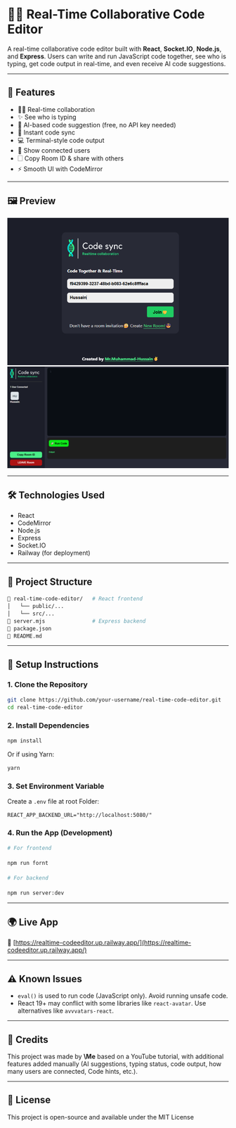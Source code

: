 # 🧑‍💻 Real-Time Collaborative Code Editor

A real-time collaborative code editor built with **React**, **Socket.IO**, **Node.js**, and **Express**. Users can write and run JavaScript code together, see who is typing, get code output in real-time, and even receive AI code suggestions.

---

## 🚀 Features

* 🧑‍🥝 Real-time collaboration
* ✨ See who is typing
* 🧠 AI-based code suggestion (free, no API key needed)
* 📄 Instant code sync
* 💻 Terminal-style code output
* 👥 Show connected users
* 🗌 Copy Room ID & share with others
* ⚡ Smooth UI with CodeMirror

---

## 🖼️ Preview

![App Preview](./public/AppPreview_1.png)
![App Preview](./public/AppPreview_2.png)

---

## 🛠️ Technologies Used

* React
* CodeMirror
* Node.js
* Express
* Socket.IO
* Railway (for deployment)

---

## 📁 Project Structure

```bash
🔺️ real-time-code-editor/   # React frontend
│   └── public/...
│   └── src/...
🔺️ server.mjs               # Express backend
🔺️ package.json
🔺️ README.md
```

---

## 🔧 Setup Instructions

### 1. Clone the Repository

```bash
git clone https://github.com/your-username/real-time-code-editor.git
cd real-time-code-editor
```

### 2. Install Dependencies

```bash
npm install
```

Or if using Yarn:

```bash
yarn
```

### 3. Set Environment Variable

Create a `.env` file at root Folder:

```env
REACT_APP_BACKEND_URL="http://localhost:5080/"
```

### 4. Run the App (Development)

```bash
# For frontend

npm run fornt

# For backend

npm run server:dev
```

---

## 🌍 Live App

🔗 [https://realtime-codeeditor.up.railway.app/](https://realtime-codeeditor.up.railway.app/)

---

## ⚠️ Known Issues

* `eval()` is used to run code (JavaScript only). Avoid running unsafe code.
* React 19+ may conflict with some libraries like `react-avatar`. Use alternatives like `avvvatars-react`.

---

## 🙌 Credits

This project was made by **\Me** based on a YouTube tutorial, with additional features added manually (AI suggestions, typing status, code output, how many users are connected, Code hints, etc.).

---

## 📄 License

This project is open-source and available under the MIT License